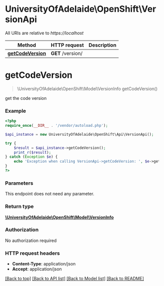 # UniversityOfAdelaide\OpenShift\VersionApi

All URIs are relative to *https://localhost*

Method | HTTP request | Description
------------- | ------------- | -------------
[**getCodeVersion**](VersionApi.md#getCodeVersion) | **GET** /version/ | 


# **getCodeVersion**
> \UniversityOfAdelaide\OpenShift\Model\VersionInfo getCodeVersion()



get the code version

### Example
```php
<?php
require_once(__DIR__ . '/vendor/autoload.php');

$api_instance = new UniversityOfAdelaide\OpenShift\Api\VersionApi();

try {
    $result = $api_instance->getCodeVersion();
    print_r($result);
} catch (Exception $e) {
    echo 'Exception when calling VersionApi->getCodeVersion: ', $e->getMessage(), PHP_EOL;
}
?>
```

### Parameters
This endpoint does not need any parameter.

### Return type

[**\UniversityOfAdelaide\OpenShift\Model\VersionInfo**](../Model/VersionInfo.md)

### Authorization

No authorization required

### HTTP request headers

 - **Content-Type**: application/json
 - **Accept**: application/json

[[Back to top]](#) [[Back to API list]](../../README.md#documentation-for-api-endpoints) [[Back to Model list]](../../README.md#documentation-for-models) [[Back to README]](../../README.md)

